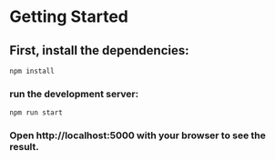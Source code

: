 # Getting Started

## First, install the dependencies:

`npm install`

### run the development server:

`npm run start`

### Open http://localhost:5000 with your browser to see the result.

